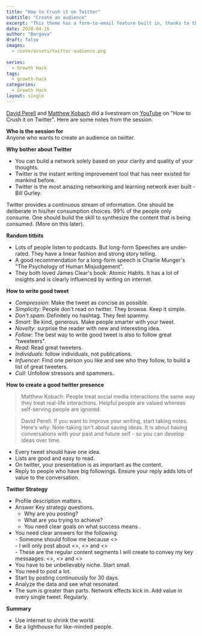 ```yaml
---
title: "How to Crush it on Twitter"
subtitle: "Create an audience"
excerpt: "This theme has a form-to-email feature built in, thanks to the simple Formspree integration. All you need to activate the form is a valid recipient email address saved in the form front matter."
date: 2020-04-16
author: "Bargava"
draft: false
images:
  - /note/assets/twitter-audience.png
  
series:
  - Growth Hack
tags:
  - growth-hack
categories:
  - Growth Hack
layout: single
---
```


[David Perell](https://twitter.com/david_perell) and [Matthew Kobach](https://twitter.com/mkobach) did a livestream on [YouTube](https://youtu.be/o9NxQ7aCUOw) on "How to Crush it on Twitter". Here are some notes from the session.

**Who is the session for**   
Anyone who wants to create an audience on twitter.

**Why bother about Twitter**  

-   You can build a network solely based on your clarity and quality of your thoughts.  
-   Twitter is the instant writing improvement tool that has neer existed for mankind before.    
-   Twitter is the most amazing networking and learning network ever built - Bill Gurley.  
    

Twitter provides a continuous stream of information. One should be deliberate in his/her consumption choices. 99% of the people only consume. One should build the skill to synthesize the content that is being consumed. (More on this later).

**Random titbits**

-   Lots of people listen to podcasts. But long-form Speeches are under-rated. They have a linear fashion and strong story telling.
-   A good recommendation for a long-form speech is Charlie Munger's "The Psychology of Human Misjudgement".
-   They both loved James Clear's book: Atomic Habits. It has a lot of insights and is clearly influenced by writing on internet.
    

**How to write good tweet**  
-   *Compression*: Make the tweet as concise as possible.    
-   *Simplicity:* People don't read on twitter. They browse. Keep it simple.   
-   *Don't spam:* Definitely no hashtag. They feel spammy.   
-   *Smart:* Be kind, generous. Make people smarter with your tweet.   
-   *Novelty*: surprise the reader with new and interesting idea.   
-   *Follow*: The best way to write good tweet is also to follow great "tweeteers".   
-   *Read*: Read great tweeters.   
-   *Individuals*: follow individuals, not publications.   
-   *Infuencer*: Find one person you like and see who they follow, to build a list of great tweeters.      
-   *Cull*: Unfollow stressors and spammers.
        

**How to create a good twitter presence**

>   Matthew Kobach: People treat social media interactions the same way they treat real-life interactions. Helpful people are valued whereas self-serving people are ignored.
    
>   David Perell: If you want to improve your writing, start taking notes. Here's why: Note-taking isn't about saving ideas. It is about having conversations with your past and future self - so you can develop ideas over time.
    
-   Every tweet should have one idea.     
-   Lists are good and easy to read.  
-   On twitter, your presentation is as important as the content.  
-   Reply to people who have big followings. Ensure your reply adds lots of value to the conversation.
    

**Twitter Strategy**

-   Profile description matters.    
-   Answer Key strategy questions. 
    -   Why are you posting?  
    -   What are you trying to achieve?  
    -   You need clear goals on what success means . 
-   You need clear answers for the following:       
        -   Someone should follow me because <>   
        -   I will only post about <>, <> and <>    
        -   These are the regular content segments I will create to convey my key messaages: <>, <> and <>      
-   You have to be unbelievably niche. Start small.    
-   You need to post a lot.   
-   Start by posting continuously for 30 days.   
-   Analyze the data and see what resonated.   
-   The sum is greater than parts. Network effects kick in. Add value in every single tweet. Regularly.
        

**Summary**

-   Use internet to shrink the world.  
-   Be a lighthouse for like-minded people.
